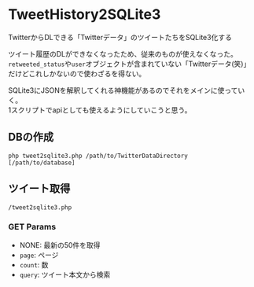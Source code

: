# TweetHistory2SQLite3
TwitterからDLできる「Twitterデータ」のツイートたちをSQLite3化する

ツイート履歴のDLができなくなったため、従来のものが使えなくなった。  
`retweeted_status`や`user`オブジェクトが含まれていない「Twitterデータ(笑)」だけどこれしかないので使わざるを得ない。

SQLite3にJSONを解釈してくれる神機能があるのでそれをメインに使っていく。  
1スクリプトでapiとしても使えるようにしていこうと思う。

## DBの作成
```
php tweet2sqlite3.php /path/to/TwitterDataDirectory [/path/to/database]
```

## ツイート取得
```
/tweet2sqlite3.php
```

### GET Params
* NONE: 最新の50件を取得
* `page`: ページ
* `count`: 数
* `query`: ツイート本文から検索